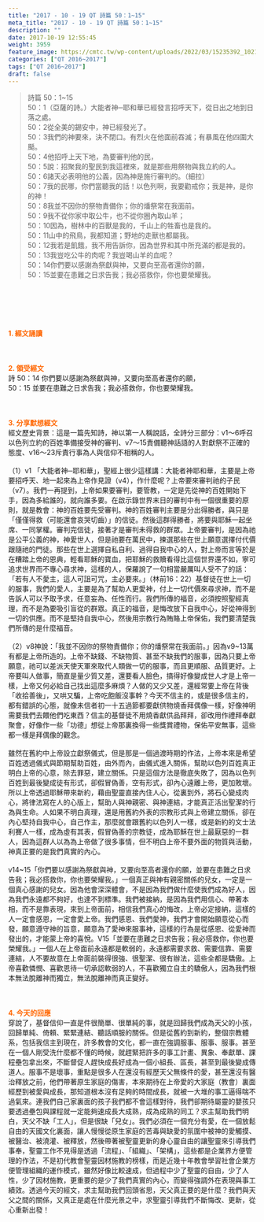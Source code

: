 ```yaml
---
title: "2017 - 10 - 19 QT 詩篇 50：1~15"
meta_title: "2017 - 10 - 19 QT 詩篇 50：1~15"
description: ""
date: 2017-10-19 12:55:45
weight: 3959
feature_image: https://cmtc.tw/wp-content/uploads/2022/03/15235392_10211799862337740_180693556567566654_o-1.webp
categories: ["QT 2016~2017"]
tags: ["QT 2016~2017"]
draft: false
---
```


<blockquote>詩篇 50：1~15<br />
50：1（亞薩的詩。）大能者神─耶和華已經發言招呼天下，從日出之地到日落之處。<br />
50：2從全美的錫安中，神已經發光了。<br />
50：3我們的神要來，決不閉口。有烈火在他面前吞滅；有暴風在他四圍大颳。<br />
50：4他招呼上天下地，為要審判他的民，<br />
50：5說：招聚我的聖民到我這裡來，就是那些用祭物與我立約的人。<br />
50：6諸天必表明他的公義，因為神是施行審判的。（細拉）<br />
50：7我的民哪，你們當聽我的話！以色列啊，我要勸戒你；我是神，是你的神！<br />
50：8我並不因你的祭物責備你；你的燔祭常在我面前。<br />
50：9我不從你家中取公牛，也不從你圈內取山羊；<br />
50：10因為，樹林中的百獸是我的，千山上的牲畜也是我的。<br />
50：11山中的飛鳥，我都知道；野地的走獸也都屬我。<br />
50：12我若是飢餓，我不用告訴你，因為世界和其中所充滿的都是我的。<br />
50：13我豈吃公牛的肉呢？我豈喝山羊的血呢？<br />
50：14你們要以感謝為祭獻與神，又要向至高者還你的願，<br />
50：15並要在患難之日求告我；我必搭救你，你也要榮耀我。</blockquote><br />
&nbsp;<br />
<br />
&nbsp;<br />
<br />
<span style="color: #ff6600;"><strong>1. </strong><strong>經文誦讀</strong></span><br />
<br />
<span style="color: #ff6600;"><strong> </strong></span><br />
<br />
<span style="color: #ff6600;"><strong>2. </strong><strong>領受經文<br />
</strong></span>詩 50：14 你們要以感謝為祭獻與神，又要向至高者還你的願，<br />
50：15 並要在患難之日求告我；我必搭救你，你也要榮耀我。<br />
<br />
&nbsp;<br />
<br />
<span style="color: #ff6600;"><strong>3. 分享默想經文<br />
</strong></span>經文歷史背景：這是一篇先知詩，神以第一人稱說話，全詩分三部分：v1～6呼召以色列立約的百姓準備接受神的審判、v7～15責備聽神話語的人對獻祭不正確的態度、v16～23斥責行事為人與信仰不相稱的人。<br />
<br />
（1）v1 「大能者神─耶和華」，聖經上很少這樣講：大能者神耶和華，主要是上帝要招呼天、地一起來為上帝作見證（v4），作什麼呢？上帝要來審判祂的子民（v7）。我們一再提到，上帝如果要審判，要管教，一定是先從神的百姓開始下手，因為多給誰的，就向誰多要。在啟示錄世界末日的審判中有一個很重要的原則，就是教會：神的百姓要先受審判。神的百姓審判主要是分出得勝者，與只是「僅僅得救（可能還會哀哭切齒）」的信徒。然後這群得勝者，將要與耶穌一起坐席、一同掌權。審判完信徒，接著才是審判未得救的群眾。上帝要審判，是因為祂是公平公義的神，神愛世人，但是祂要在萬民中，揀選那些在世上願意選擇付代價跟隨祂的門徒。那些在世上選擇自私自利、過得自我中心的人，對上帝而言等於是在糟踏上帝的恩典，輕看耶穌的寶血，把耶穌的救贖看得比這個世界還不如，寧可追求世界而不專心尋求神，這樣的人，保羅說了一句相當嚴厲叫人受不了的話：「若有人不愛主，這人可詛可咒，主必要來。」（林前16：22）基督徒在世上一切的服事，我們的愛人，主要是為了幫助人更愛神，付上一切代價來尋求神，而不是告訴人可以予取予求，任意妄為、任性而行。我們所傳的福音，必須按照聖經真理，而不是為要吸引盲從的群眾。真正的福音，是悔改放下自我中心，好從神得到一切的供應。而不是堅持自我中心，然後用宗教行為賄賂上帝保佑，我們要清楚我們所傳的是什麼福音。<br />
<br />
（2）v8神說：「我並不因你的祭物責備你；你的燔祭常在我面前。」因為v9~13萬有都是上帝所造的。上帝不缺錢、不缺物質、甚至不缺我們的服事，因為只要上帝願意，祂可以差派天使天軍來取代人類做一切的服事，而且更順服、品質更好。上帝要叫人做事，簡直是量少質又差，還要看人臉色，搞得好像變成世人才是上帝一樣，上帝又何必給自己找出這麼多麻煩？人做的又少又差，還經常要上帝在背後「收拾善後」，又哄又騙，上帝吃飽飯沒事幹？今天不信主的，或是很多信主的，都有錯誤的心態，就像未信者初一十五過節都要獻供物燒香拜偶像一樣，好像神明需要我們去餵他們吃東西？信主的基督徒不用燒香獻供品拜拜，卻改用作禮拜奉獻聚會，好像作一些「功德」想從上帝那裏換得一些獎賞禮物，保佑平安無事，這些都一樣是拜偶像的觀念。<br />
<br />
雖然在舊約中上帝設立獻祭儀式，但是那是一個過渡時期的作法，上帝本來是希望百姓透過儀式與節期幫助百姓，由外而內，由儀式進入關係，幫助以色列百姓真正明白上帝的心意，除去罪惡，建立關係。只是這個方法是徹底失敗了，因為以色列百姓到最後變成徒有形式，卻假冒偽善，空有形式，卻內心遠離上帝，更加敗壞。所以上帝透過耶穌帶來新約，藉由聖靈直接內住人心，從裏到外，將石心變成肉心，將律法寫在人的心版上，幫助人與神親密、與神連結，才能真正活出聖潔的行為與生命。人如果不明白真理，還是用舊約外表的宗教形式與上帝建立關係，卻在內心堅持自我中心，自己作主，那麼就會跟舊約以色列人一樣，或是新約的文士法利賽人一樣，成為虛有其表，假冒偽善的宗教徒，成為耶穌在世上最厭惡的一群人，因為這群人以為為上帝做了很多事情，但不明白上帝不要外面的物質與活動，神真正要的是我們真實的內心。<br />
<br />
v14~15「你們要以感謝為祭獻與神，又要向至高者還你的願，並要在患難之日求告我；我必搭救你，你也要榮耀我。」一個真正與神有親密關係的兒女，一定是一個真心感謝的兒女。因為他會深深體會，不是因為我們做什麼使我們成為好人，因為我們永遠都不夠好，也達不到標準。我們被接納，是因為我們用信心、帶著本相，而不是靠表現，來到上帝面前，相信我們真心的悔改，上帝必定接納，這樣的人一定會感恩，一定會愛上帝。我們感恩、我們愛神，我們才會開始願意從心而發，願意遵守神的旨意，願意為了愛神來服事神，這樣的行為是從感恩、從愛神而發出的，才能蒙上帝的喜悅。V15「並要在患難之日求告我；我必搭救你，你也要榮耀我。」一個人在上帝面前永遠都是軟弱的，永遠都需要求救、需要信靠、需要連結，人不要故意在上帝面前裝得很強、很聖潔、很有辦法，這些全都是驕傲。上帝喜歡憐憫、喜歡恩待一切承認軟弱的人，不喜歡獨立自主的驕傲人，因為我們根本無法脫離神而獨立，無法脫離神而真正變好。<br />
<br />
&nbsp;<br />
<br />
<span style="color: #ff6600;"><strong>4. 今天的回應<br />
</strong></span>穿說了，基督信仰一直是件很簡單、很單純的事，就是回歸我們成為天父的小孩，回歸單純、倚頼、緊緊連結、聽話順服的關係。但是從舊約到新約，整個宗教體系，包括我信主到現在，許多教會的文化，都一直在強調服事、服事、服事。甚至在一個人剛受洗什麼都不懂的時候，就趕緊把許多的事工計畫、異象、奉獻單、課程壘包拿出來，不斷督促人趕快成長好成為一個小組長、區長，甚至到最後變成傳道人。服事不是壞事，重點是很多人在還沒有經歷天父無條件的愛，甚至還沒有醫治釋放之前，他們帶著原生家庭的傷害，本來期待在上帝愛的大家庭（教會）裏面經歷到被愛與成長，那知道根本沒有足夠的時間成長，就被一大堆的事工逼得喘不過氣來。連我們自己家裏面的孩子我們都不會這樣對待，我們卻期待屬靈的嬰孩只要透過壘包與課程就一定能夠速成長大成熟，成為成熟的同工？求主幫助我們明白，天父不缺「工人」，但是很缺「兒女」。我們必須在一個充分有愛，在一個放鬆自由的天國文化裏面，讓人慢慢從原生家庭的苦毒與缺愛的氛圍中被神的愛觸摸、被醫治、被澆灌、被釋放，然後帶著被聖靈更新的身心靈自由的讓聖靈來引導我們事奉，聖靈工作不見得是透過「流程」、「組織」、「架構」，這些都是企業界方便管理的作法，不是初代教會聖靈因材施教的榜樣，而是近幾十年教會學習社會企業方便管理組織的運作模式，雖然好像比較速成，但過程中少了聖靈的自由，少了人性，少了因材施教，更重要的是少了我們真實的內心，而變得強調外在表現與事工績效。透過今天的經文，求主幫助我們回頭省思，天父真正要的是什麼？我們與天父之間的關係，又真正是處在什麼光景之中，求聖靈引導我們不斷悔改、更新，從心重新出發！
        